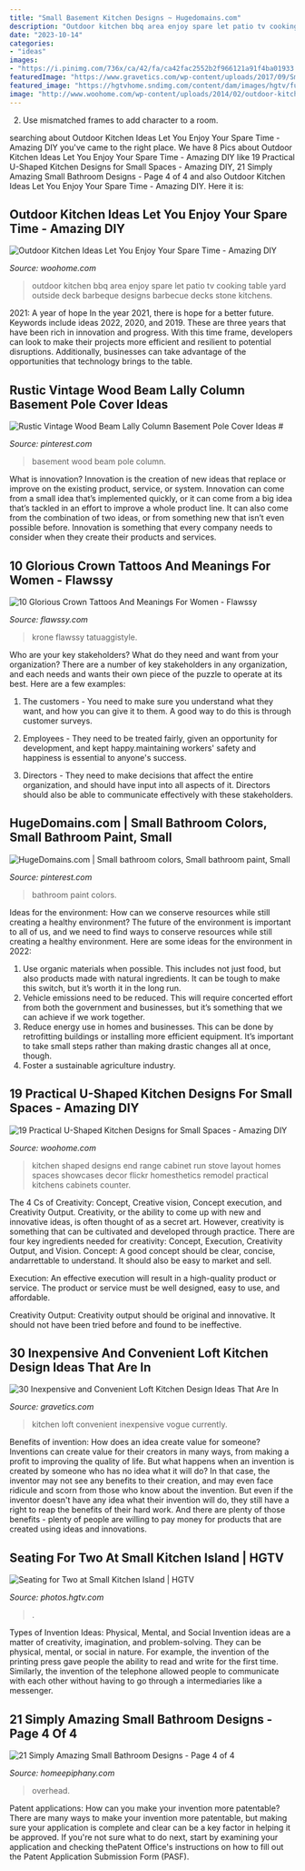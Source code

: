 ```yaml
---
title: "Small Basement Kitchen Designs ~ Hugedomains.com"
description: "Outdoor kitchen bbq area enjoy spare let patio tv cooking table yard outside deck barbeque designs barbecue decks stone kitchens"
date: "2023-10-14"
categories:
- "ideas"
images:
- "https://i.pinimg.com/736x/ca/42/fa/ca42fac2552b2f966121a91f4ba01933.jpg"
featuredImage: "https://www.gravetics.com/wp-content/uploads/2017/09/Small-loft-kitchen-ideas.jpg"
featured_image: "https://hgtvhome.sndimg.com/content/dam/images/hgtv/fullset/2016/6/16/1/FOD16_Lauren-Levant-Bland_Wood-Kitchen_7.jpg.rend.hgtvcom.616.924.suffix/1466108048405.jpeg"
image: "http://www.woohome.com/wp-content/uploads/2014/02/outdoor-kitchen-15.jpg"
---
```



2. Use mismatched frames to add character to a room.

	

		
searching about Outdoor Kitchen Ideas Let You Enjoy Your Spare Time - Amazing DIY you've came to the right place. We have 8 Pics about Outdoor Kitchen Ideas Let You Enjoy Your Spare Time - Amazing DIY like 19 Practical U-Shaped Kitchen Designs for Small Spaces - Amazing DIY, 21 Simply Amazing Small Bathroom Designs - Page 4 of 4 and also Outdoor Kitchen Ideas Let You Enjoy Your Spare Time - Amazing DIY. Here it is:
		
    
## Outdoor Kitchen Ideas Let You Enjoy Your Spare Time - Amazing DIY

<img loading=lazy src="http://www.woohome.com/wp-content/uploads/2014/02/outdoor-kitchen-15.jpg" onerror="this.onerror=null;this.src='https://tse2.mm.bing.net/th?id=OIP.aBX0IHzMpmdlZpbli8pgXgHaJ4&amp;pid=15.1';" alt="Outdoor Kitchen Ideas Let You Enjoy Your Spare Time - Amazing DIY">

_Source: woohome.com_

>outdoor kitchen bbq area enjoy spare let patio tv cooking table yard outside deck barbeque designs barbecue decks stone kitchens. 

	

2021: A year of hope
In the year 2021, there is hope for a better future. Keywords include ideas 2022, 2020, and 2019. These are three years that have been rich in innovation and progress. With this time frame, developers can look to make their projects more efficient and resilient to potential disruptions. Additionally, businesses can take advantage of the opportunities that technology brings to the table.

    
## Rustic Vintage Wood Beam Lally Column Basement Pole Cover Ideas #

<img loading=lazy src="https://i.pinimg.com/736x/7b/d5/ab/7bd5ab23b9583750ed4d6fed0dcd9502.jpg" onerror="this.onerror=null;this.src='https://tse1.mm.bing.net/th?id=OIP.lB7pPDwHefau5iZOSkKbOQAAAA&amp;pid=15.1';" alt="Rustic Vintage Wood Beam Lally Column Basement Pole Cover Ideas #">

_Source: pinterest.com_

>basement wood beam pole column. 

	

What is innovation?
Innovation is the creation of new ideas that replace or improve on the existing product, service, or system. Innovation can come from a small idea that’s implemented quickly, or it can come from a big idea that’s tackled in an effort to improve a whole product line. It can also come from the combination of two ideas, or from something new that isn’t even possible before. Innovation is something that every company needs to consider when they create their products and services.

    
## 10 Glorious Crown Tattoos And Meanings For Women - Flawssy

<img loading=lazy src="https://www.flawssy.com/wp-content/uploads/2016/06/Small-Crown-Tattoo-On-Wrist.jpg" onerror="this.onerror=null;this.src='https://tse4.mm.bing.net/th?id=OIP.dkFSXtDKJMSGlTCvoTDk7AHaJ4&amp;pid=15.1';" alt="10 Glorious Crown Tattoos And Meanings For Women - Flawssy">

_Source: flawssy.com_

>krone flawssy tatuaggistyle. 

	

Who are your key stakeholders? What do they need and want from your organization?
There are a number of key stakeholders in any organization, and each needs and wants their own piece of the puzzle to operate at its best. Here are a few examples:
1. The customers - You need to make sure you understand what they want, and how you can give it to them. A good way to do this is through customer surveys.

2. Employees - They need to be treated fairly, given an opportunity for development, and kept happy.maintaining workers' safety and happiness is essential to anyone's success.

3. Directors - They need to make decisions that affect the entire organization, and should have input into all aspects of it. Directors should also be able to communicate effectively with these stakeholders.

    
## HugeDomains.com | Small Bathroom Colors, Small Bathroom Paint, Small

<img loading=lazy src="https://i.pinimg.com/736x/ca/42/fa/ca42fac2552b2f966121a91f4ba01933.jpg" onerror="this.onerror=null;this.src='https://tse1.mm.bing.net/th?id=OIP.Q8pv_3uuvZ_AcqlOAYHnfQHaLH&amp;pid=15.1';" alt="HugeDomains.com | Small bathroom colors, Small bathroom paint, Small">

_Source: pinterest.com_

>bathroom paint colors. 

	

Ideas for the environment: How can we conserve resources while still creating a healthy environment?
The future of the environment is important to all of us, and we need to find ways to conserve resources while still creating a healthy environment. Here are some ideas for the environment in 2022: 
1. Use organic materials when possible. This includes not just food, but also products made with natural ingredients. It can be tough to make this switch, but it’s worth it in the long run. 
2. Vehicle emissions need to be reduced. This will require concerted effort from both the government and businesses, but it’s something that we can achieve if we work together. 
3. Reduce energy use in homes and businesses. This can be done by retrofitting buildings or installing more efficient equipment. It’s important to take small steps rather than making drastic changes all at once, though. 
4. Foster a sustainable agriculture industry.

    
## 19 Practical U-Shaped Kitchen Designs For Small Spaces - Amazing DIY

<img loading=lazy src="http://www.woohome.com/wp-content/uploads/2016/01/u-shaped-kitchen-18.jpg" onerror="this.onerror=null;this.src='https://tse4.mm.bing.net/th?id=OIP.QYkMI4_LsQuTfKKNokwYRQHaKj&amp;pid=15.1';" alt="19 Practical U-Shaped Kitchen Designs for Small Spaces - Amazing DIY">

_Source: woohome.com_

>kitchen shaped designs end range cabinet run stove layout homes spaces showcases decor flickr homesthetics remodel practical kitchens cabinets counter. 

	

The 4 Cs of Creativity: Concept, Creative vision, Concept execution, and Creativity Output.
Creativity, or the ability to come up with new and innovative ideas, is often thought of as a secret art. However, creativity is something that can be cultivated and developed through practice. There are four key ingredients needed for creativity: Concept, Execution, Creativity Output, and Vision.
Concept: A good concept should be clear, concise, andarrettable to understand. It should also be easy to market and sell.

Execution: An effective execution will result in a high-quality product or service. The product or service must be well designed, easy to use, and affordable.

Creativity Output: Creativity output should be original and innovative. It should not have been tried before and found to be ineffective.

    
## 30 Inexpensive And Convenient Loft Kitchen Design Ideas That Are In

<img loading=lazy src="https://www.gravetics.com/wp-content/uploads/2017/09/Small-loft-kitchen-ideas.jpg" onerror="this.onerror=null;this.src='https://tse3.mm.bing.net/th?id=OIP.LOcxtmvvAZzI8j4mC7fF8QHaJ3&amp;pid=15.1';" alt="30 Inexpensive and Convenient Loft Kitchen Design Ideas That Are In">

_Source: gravetics.com_

>kitchen loft convenient inexpensive vogue currently. 

	

Benefits of invention: How does an idea create value for someone?
Inventions can create value for their creators in many ways, from making a profit to improving the quality of life. But what happens when an invention is created by someone who has no idea what it will do? In that case, the inventor may not see any benefits to their creation, and may even face ridicule and scorn from those who know about the invention. But even if the inventor doesn't have any idea what their invention will do, they still have a right to reap the benefits of their hard work. And there are plenty of those benefits - plenty of people are willing to pay money for products that are created using ideas and innovations.

    
## Seating For Two At Small Kitchen Island | HGTV

<img loading=lazy src="https://hgtvhome.sndimg.com/content/dam/images/hgtv/fullset/2016/6/16/1/FOD16_Lauren-Levant-Bland_Wood-Kitchen_7.jpg.rend.hgtvcom.616.924.suffix/1466108048405.jpeg" onerror="this.onerror=null;this.src='https://tse4.mm.bing.net/th?id=OIP.kgQ70JNATcpizRxQy5ub2gHaLH&amp;pid=15.1';" alt="Seating for Two at Small Kitchen Island | HGTV">

_Source: photos.hgtv.com_

>. 

	

Types of Invention Ideas: Physical, Mental, and Social
Invention ideas are a matter of creativity, imagination, and problem-solving. They can be physical, mental, or social in nature. For example, the invention of the printing press gave people the ability to read and write for the first time. Similarly, the invention of the telephone allowed people to communicate with each other without having to go through a intermediaries like a messenger.

    
## 21 Simply Amazing Small Bathroom Designs - Page 4 Of 4

<img loading=lazy src="https://homeepiphany.com/wp-content/uploads/2015/05/21-Simply-Amazing-Small-Bathroom-Designs-19.jpg" onerror="this.onerror=null;this.src='https://tse3.mm.bing.net/th?id=OIP.GTaWM-UD9Y_Y1uxdxqHjJQHaJE&amp;pid=15.1';" alt="21 Simply Amazing Small Bathroom Designs - Page 4 of 4">

_Source: homeepiphany.com_

>overhead. 

	

Patent applications: How can you make your invention more patentable?
There are many ways to make your invention more patentable, but making sure your application is complete and clear can be a key factor in helping it be approved. If you're not sure what to do next, start by examining your application and checking thePatent Office's instructions on how to fill out the Patent Application Submission Form (PASF).

